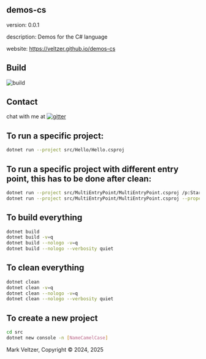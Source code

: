 ## demos-cs

version: 0.0.1

description: Demos for the C# language

website: https://veltzer.github.io/demos-cs

## Build

![build](https://github.com/veltzer/demos-cs/workflows/build/badge.svg)


## Contact

chat with me at [![gitter](https://badges.gitter.im/Join%20Chat.svg)](https://gitter.im/veltzer/mark.veltzer)

## To run a specific project:

```bash
dotnet run --project src/Hello/Hello.csproj
```

## To run a specific project with different entry point, this has to be done after clean:

```bash
dotnet run --project src/MultiEntryPoint/MultiEntryPoint.csproj /p:StartupObject=Program3
dotnet run --project src/MultiEntryPoint/MultiEntryPoint.csproj --property StartupObject=Program3
```

## To build everything

```bash
dotnet build
dotnet build -v=q
dotnet build --nologo -v=q
dotnet build --nologo --verbosity quiet
```

## To clean everything

```bash
dotnet clean
dotnet clean -v=q
dotnet clean --nologo -v=q
dotnet clean --nologo --verbosity quiet
```

## To create a new project

```bash
cd src
dotnet new console -n [NameCamelCase]
```

Mark Veltzer, Copyright © 2024, 2025
